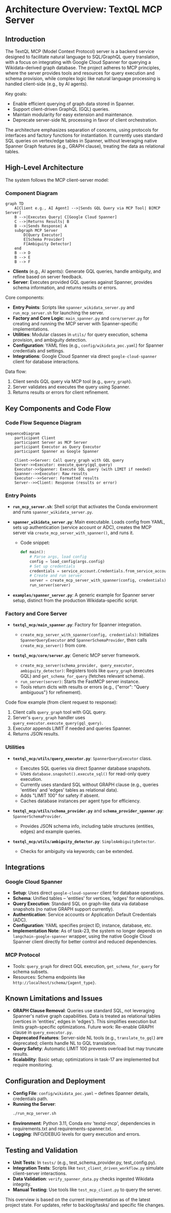 # Architecture Overview: TextQL MCP Server

## Introduction

The TextQL MCP (Model Context Protocol) server is a backend service designed to facilitate natural language to SQL/GraphQL query translation, with a focus on integrating with Google Cloud Spanner for querying a Wikidata-derived graph database. The project adheres to MCP principles, where the server provides tools and resources for query execution and schema provision, while complex logic like natural language processing is handled client-side (e.g., by AI agents).

Key goals:
- Enable efficient querying of graph data stored in Spanner.
- Support client-driven GraphQL (GQL) queries.
- Maintain modularity for easy extension and maintenance.
- Deprecate server-side NL processing in favor of client orchestration.

The architecture emphasizes separation of concerns, using protocols for interfaces and factory functions for instantiation. It currently uses standard SQL queries on vertex/edge tables in Spanner, without leveraging native Spanner Graph features (e.g., GRAPH clause), treating the data as relational tables.

## High-Level Architecture

The system follows the MCP client-server model:

### Component Diagram

```mermaid
graph TD
    A[Client e.g., AI Agent] -->|Sends GQL Query via MCP Tool| B[MCP Server]
    B -->|Executes Query| C[Google Cloud Spanner]
    C -->|Returns Results| B
    B -->|Sends Response| A
    subgraph MCP Server
        D[Query Executor]
        E[Schema Provider]
        F[Ambiguity Detector]
    end
    B --> D
    B --> E
    B --> F
```

- **Clients** (e.g., AI agents): Generate GQL queries, handle ambiguity, and refine based on server feedback.
- **Server**: Executes provided GQL queries against Spanner, provides schema information, and returns results or errors.

Core components:
- **Entry Points**: Scripts like `spanner_wikidata_server.py` and `run_mcp_server.sh` for launching the server.
- **Factory and Core Logic**: `main_spanner.py` and `core/server.py` for creating and running the MCP server with Spanner-specific implementations.
- **Utilities**: Modular classes in `utils/` for query execution, schema provision, and ambiguity detection.
- **Configuration**: YAML files (e.g., `config/wikidata_poc.yaml`) for Spanner credentials and settings.
- **Integrations**: Google Cloud Spanner via direct `google-cloud-spanner` client for database interactions.

Data flow:
1. Client sends GQL query via MCP tool (e.g., `query_graph`).
2. Server validates and executes the query using Spanner.
3. Returns results or errors for client refinement.

## Key Components and Code Flow

### Code Flow Sequence Diagram

```mermaid
sequenceDiagram
    participant Client
    participant Server as MCP Server
    participant Executor as Query Executor
    participant Spanner as Google Spanner

    Client->>Server: Call query_graph with GQL query
    Server->>Executor: execute_query(gql_query)
    Executor->>Spanner: Execute SQL query (with LIMIT if needed)
    Spanner-->>Executor: Raw results
    Executor-->>Server: Formatted results
    Server-->>Client: Response (results or error)
```

### Entry Points
- **`run_mcp_server.sh`**: Shell script that activates the Conda environment and runs `spanner_wikidata_server.py`.
- **`spanner_wikidata_server.py`**: Main executable. Loads config from YAML, sets up authentication (service account or ADC), creates the MCP server via `create_mcp_server_with_spanner()`, and runs it.
  - Code snippet:
    ```python
    def main():
        # Parse args, load config
        config = load_config(args.config)
        # Set up credentials
        credentials = service_account.Credentials.from_service_account_file(config['service_account_key_path'], ...)
        # Create and run server
        server = create_mcp_server_with_spanner(config, credentials)
        run_server(server)
    ```

- **`examples/spanner_server.py`**: A generic example for Spanner server setup, distinct from the production Wikidata-specific script.

### Factory and Core Server
- **`textql_mcp/main_spanner.py`**: Factory for Spanner integration.
  - `create_mcp_server_with_spanner(config, credentials)`: Initializes `SpannerQueryExecutor` and `SpannerSchemaProvider`, then calls `create_mcp_server()` from core.
  
- **`textql_mcp/core/server.py`**: Generic MCP server framework.
  - `create_mcp_server(schema_provider, query_executor, ambiguity_detector)`: Registers tools like `query_graph` (executes GQL) and `get_schema_for_query` (fetches relevant schema).
  - `run_server(server)`: Starts the FastMCP server instance.
  - Tools return dicts with results or errors (e.g., {"error": "Query ambiguous"} for refinement).

Code flow example (from client request to response):
1. Client calls `query_graph` tool with GQL query.
2. Server's `query_graph` handler uses `query_executor.execute_query(gql_query)`.
3. Executor appends LIMIT if needed and queries Spanner.
4. Returns JSON results.

### Utilities
- **`textql_mcp/utils/query_executor.py`**: `SpannerQueryExecutor` class.
  - Executes SQL queries via direct Spanner database snapshots.
  - Uses `database.snapshot().execute_sql()` for read-only query execution.
  - Currently uses standard SQL without GRAPH clause (e.g., queries 'entities' and 'edges' tables as relational data).
  - Adds "LIMIT 100" for safety if absent.
  - Caches database instances per agent type for efficiency.

- **`textql_mcp/utils/schema_provider.py`** and **`schema_provider_spanner.py`**: `SpannerSchemaProvider`.
  - Provides JSON schema info, including table structures (entities, edges) and example queries.

- **`textql_mcp/utils/ambiguity_detector.py`**: `SimpleAmbiguityDetector`.
  - Checks for ambiguity via keywords; can be extended.

## Integrations

### Google Cloud Spanner
- **Setup**: Uses direct `google-cloud-spanner` client for database operations.
- **Schema**: Unified tables – 'entities' for vertices, 'edges' for relationships.
- **Query Execution**: Standard SQL on graph-like data via database snapshots (no native GRAPH support currently).
- **Authentication**: Service accounts or Application Default Credentials (ADC).
- **Configuration**: YAML specifies project ID, instance, database, etc.
- **Implementation Note**: As of task-23, the system no longer depends on `langchain-google-spanner` wrapper, using the native Google Cloud Spanner client directly for better control and reduced dependencies.

### MCP Protocol
- Tools: `query_graph` for direct GQL execution, `get_schema_for_query` for schema subsets.
- Resources: Schema endpoints like `http://localhost/schema/{agent_type}`.

## Known Limitations and Issues

- **GRAPH Clause Removal**: Queries use standard SQL, not leveraging Spanner's native graph capabilities. Data is treated as relational tables (vertices in 'entities', edges in 'edges'). This simplifies execution but limits graph-specific optimizations. Future work: Re-enable GRAPH clause in `query_executor.py`.
- **Deprecated Features**: Server-side NL tools (e.g., `translate_to_gql`) are deprecated; clients handle NL to GQL translation.
- **Query Safety**: Automatic LIMIT 100 prevents overload but may truncate results.
- **Scalability**: Basic setup; optimizations in task-17 are implemented but require monitoring.

## Configuration and Deployment

- **Config File**: `config/wikidata_poc.yaml` – defines Spanner details, credentials path.
- **Running the Server**:
  ```bash
  ./run_mcp_server.sh
  ```
- **Environment**: Python 3.11, Conda env 'textql-mcp', dependencies in requirements.txt and requirements-spanner.txt.
- **Logging**: INFO/DEBUG levels for query execution and errors.

## Testing and Validation

- **Unit Tests**: In `tests/` (e.g., test_schema_provider.py, test_config.py).
- **Integration Tests**: Scripts like `test_client_driven_workflow.py` simulate client-server interactions.
- **Data Validation**: `verify_spanner_data.py` checks ingested Wikidata integrity.
- **Manual Testing**: Use tools like `test_mcp_client.py` to query the server.

This overview is based on the current implementation as of the latest project state. For updates, refer to backlog/tasks/ and specific file changes.
